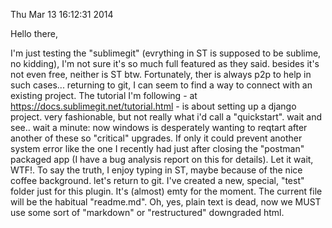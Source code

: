 Thu Mar 13 16:12:31 2014

Hello there,

I'm just testing the "sublimegit" (evrything in ST is supposed to be sublime, no kidding), I'm not sure it's so much full featured as they said. besides it's not even free, neither is ST btw. Fortunately, ther is always p2p to help in such cases...
returning to git, I can seem to find a way to connect with an existing project. The tutorial I'm following - at https://docs.sublimegit.net/tutorial.html - is about setting up a django project. very fashionable, but not really what i'd call a "quickstart". wait and see..
wait a minute: now windows is desperately wanting to reqtart after another of these so "critical" upgrades. If only it could prevent another system error like the one I recently had just after closing the "postman" packaged app (I have a bug analysis report on this for details). Let it wait, WTF!. To say the truth, I enjoy typing in ST, maybe because of the nice coffee background.
let's return to git. I've created a new, special, "test" folder just for this plugin. It's (almost) emty for the moment. The current file will be the habitual "readme.md". Oh, yes, plain text is dead, now we MUST use some sort of "markdown" or "restructured" downgraded html.